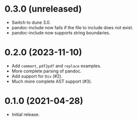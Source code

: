 0.3.0 (unreleased)
=====

- Switch to dune 3.0.
- pandoc-include now fails if the file to include does not exist.
- pandoc-include now supports string boundaries.

0.2.0 (2023-11-10)
=====

- Add `comment`, `pdf2pdf` and `replace` examples.
- More complete parsing of pandoc.
- Add support for `Div` (#2).
- Much more complete AST support (#3).

0.1.0 (2021-04-28)
=====

- Initial release.
